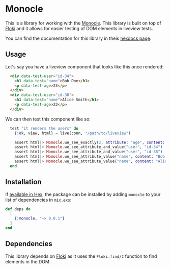 # Monocle

This is a library for working with the [Monocle](https://hexdocs.pm/monocle).
This library is built on top of [Floki](https://github.com/philss/floki) and it allows for easier
testing of DOM elements in liveview tests.

You can find the documentation for this library in theis [hexdocs page](https://hexdocs.pm/monocle).

## Usage

Let's say you have a liveview component that looks like this once rendered:

```html
  <div data-test-user="id-34">
    <h1 data-test="name">Bob Doe</h1>
    <p data-test-age>23</p>
  </div>
  <div data-test-user="id-38">
    <h1 data-test="name">Alice Smith</h1>
    <p data-test-age>23</p>
  </div>
```

We can then test this component like so:

```elixir
  test "it renders the users" do
    {:ok, view, html} = live(conn, "/path/to/liveview")

    assert html|> Monocle.we_see_exactly(2, attribute: "age", content: "23")
    assert html|> Monocle.we_see_attribute_and_value("user", "id-34")
    assert html|> Monocle.we_see_attribute_and_value("user", "id-38")
    assert html|> Monocle.we_see_attribute_value("name", content: "Bob Doe")
    assert html|> Monocle.we_see_attribute_value("name", content: "Alice Smith")
  end
```

## Installation

If [available in Hex](https://hex.pm/docs/publish), the package can be installed
by adding `monocle` to your list of dependencies in `mix.exs`:

```elixir
def deps do
  [
    {:monocle, "~> 0.0.1"}
  ]
end
```

## Dependencies

This library depends on [Floki](https://github.com/philss/floki) as it uses the `Floki.find/2` function
to find elements in the DOM.
